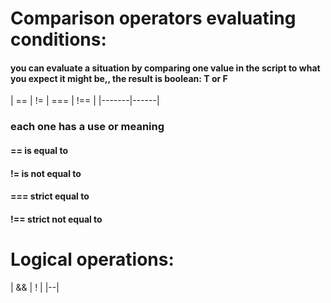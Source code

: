 # Comparison operators evaluating conditions:

#### you can evaluate a situation by comparing one value in the script to what you expect it might be,, the result is boolean: T or F

| ==    | !=   | === | !== |
|-------|------| 

### each one has a use or meaning
#### == is equal to
#### != is not equal to
#### === strict equal to
#### !== strict not equal to

# Logical operations:
| && | ! |
|--| 





